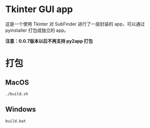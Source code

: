 # Tkinter GUI app

这是一个使用 Tkinter 对 SubFinder 进行了一层封装的 app，可以通过 pyinstaller 打包成独立的 app。

**注意：0.0.7版本以后不再支持 py2app 打包**


# 打包

## MacOS

`./build.sh`


## Windows

`build.bat`
